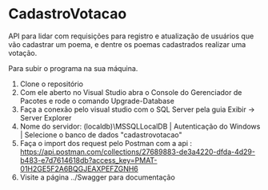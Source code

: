 # CadastroVotacao
API para lidar com requisições para registro e atualização de usuários que vão cadastrar um poema, e dentre os poemas cadastrados realizar uma votação.

Para subir o programa na sua máquina.

1. Clone o repositório
2. Com ele aberto no Visual Studio abra o Console do Gerenciador de Pacotes e rode o comando Upgrade-Database
3. Faça a conexão pelo visual studio com o SQL Server pela guia Exibir -> Server Explorer
4. Nome do servidor: (localdb)\MSSQLLocalDB | Autenticação do Windows | Selecione o banco de dados "cadastrovotacao"
5. Faça o import dos request pelo Postman com a api : https://api.postman.com/collections/27689883-de3a4220-dfda-4d29-b483-e7d7614618db?access_key=PMAT-01H2GE5F2A6BQGJEAXPEFZGNH6
6. Visite a página ../Swagger para documentação
